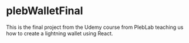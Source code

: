 # plebWalletFinal
This is the final project from the Udemy course from PlebLab teaching us how to create a lightning wallet using React.
